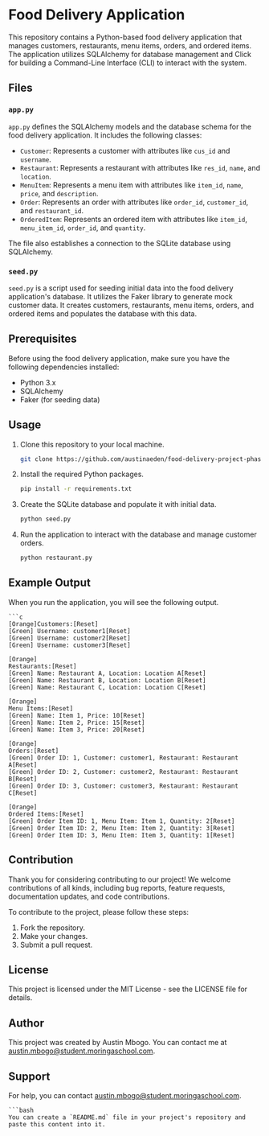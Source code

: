 # Food Delivery Application

This repository contains a Python-based food delivery application that manages customers, restaurants, menu items, orders, and ordered items. The application utilizes SQLAlchemy for database management and Click for building a Command-Line Interface (CLI) to interact with the system.

## Files

### `app.py`

`app.py` defines the SQLAlchemy models and the database schema for the food delivery application. It includes the following classes:

- `Customer`: Represents a customer with attributes like `cus_id` and `username`.
- `Restaurant`: Represents a restaurant with attributes like `res_id`, `name`, and `location`.
- `MenuItem`: Represents a menu item with attributes like `item_id`, `name`, `price`, and `description`.
- `Order`: Represents an order with attributes like `order_id`, `customer_id`, and `restaurant_id`.
- `OrderedItem`: Represents an ordered item with attributes like `item_id`, `menu_item_id`, `order_id`, and `quantity`.

The file also establishes a connection to the SQLite database using SQLAlchemy.

### `seed.py`

`seed.py` is a script used for seeding initial data into the food delivery application's database. It utilizes the Faker library to generate mock customer data. It creates customers, restaurants, menu items, orders, and ordered items and populates the database with this data.

## Prerequisites

Before using the food delivery application, make sure you have the following dependencies installed:

- Python 3.x
- SQLAlchemy
- Faker (for seeding data)

## Usage

1. Clone this repository to your local machine.

   ```bash
   git clone https://github.com/austinaeden/food-delivery-project-phase3.git

2. Install the required Python packages.

    ```bash
    pip install -r requirements.txt

3. Create the SQLite database and populate it with initial data.

    ```bash
    python seed.py

4. Run the application to interact with the database and manage customer orders.

    ```bash
    python restaurant.py

## Example Output
When you run the application, you will see the following output.

    ```c
    [Orange]Customers:[Reset]
    [Green] Username: customer1[Reset]
    [Green] Username: customer2[Reset]
    [Green] Username: customer3[Reset]

    [Orange]
    Restaurants:[Reset]
    [Green] Name: Restaurant A, Location: Location A[Reset]
    [Green] Name: Restaurant B, Location: Location B[Reset]
    [Green] Name: Restaurant C, Location: Location C[Reset]

    [Orange]
    Menu Items:[Reset]
    [Green] Name: Item 1, Price: 10[Reset]
    [Green] Name: Item 2, Price: 15[Reset]
    [Green] Name: Item 3, Price: 20[Reset]

    [Orange]
    Orders:[Reset]
    [Green] Order ID: 1, Customer: customer1, Restaurant: Restaurant A[Reset]
    [Green] Order ID: 2, Customer: customer2, Restaurant: Restaurant B[Reset]
    [Green] Order ID: 3, Customer: customer3, Restaurant: Restaurant C[Reset]

    [Orange]
    Ordered Items:[Reset]
    [Green] Order Item ID: 1, Menu Item: Item 1, Quantity: 2[Reset]
    [Green] Order Item ID: 2, Menu Item: Item 2, Quantity: 3[Reset]
    [Green] Order Item ID: 3, Menu Item: Item 3, Quantity: 1[Reset]


## Contribution
Thank you for considering contributing to our project! We welcome contributions of all kinds, including bug reports, feature requests, documentation updates, and code contributions.

To contribute to the project, please follow these steps:

1. Fork the repository.
2. Make your changes.
3. Submit a pull request.

## License
This project is licensed under the MIT License - see the LICENSE file for details.

## Author
This project was created by Austin Mbogo. You can contact me at austin.mbogo@student.moringaschool.com.

## Support
For help, you can contact austin.mbogo@student.moringaschool.com.

    ```bash
    You can create a `README.md` file in your project's repository and paste this content into it.
